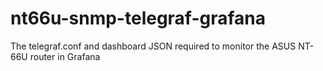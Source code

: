 # nt66u-snmp-telegraf-grafana
The telegraf.conf and dashboard JSON required to monitor the ASUS NT-66U router in Grafana
